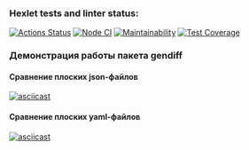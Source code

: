 ### Hexlet tests and linter status:
[![Actions Status](https://github.com/aranida14/backend-project-46/workflows/hexlet-check/badge.svg)](https://github.com/aranida14/backend-project-46/actions)
[![Node CI](https://github.com/aranida14/backend-project-46/actions/workflows/nodejs.yml/badge.svg)](https://github.com/aranida14/backend-project-46/actions/workflows/nodejs.yml)
[![Maintainability](https://api.codeclimate.com/v1/badges/58f7d8c73ce77309f424/maintainability)](https://codeclimate.com/github/aranida14/backend-project-46/maintainability)
[![Test Coverage](https://api.codeclimate.com/v1/badges/58f7d8c73ce77309f424/test_coverage)](https://codeclimate.com/github/aranida14/backend-project-46/test_coverage)
### Демонстрация работы пакета gendiff
#### Сравнение плоских json-файлов
[![asciicast](https://asciinema.org/a/aG5fLP8d6vAbK7wVyo23ZLDmE.svg)](https://asciinema.org/a/aG5fLP8d6vAbK7wVyo23ZLDmE)
#### Сравнение плоских yaml-файлов
[![asciicast](https://asciinema.org/a/5qZOR0dEm1wYMBLErSzf6lJ91.svg)](https://asciinema.org/a/5qZOR0dEm1wYMBLErSzf6lJ91)